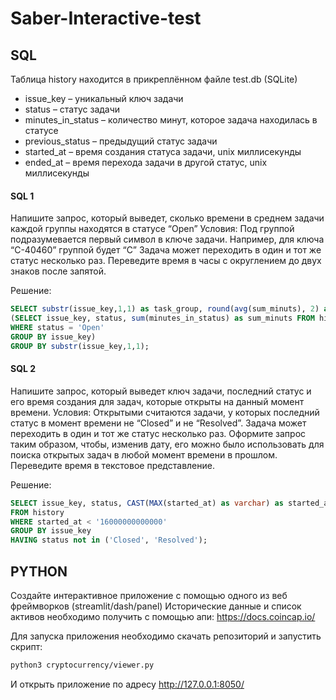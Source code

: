 # Saber-Interactive-test

## SQL

Таблица history находится в прикреплённом файле test.db (SQLite)

- issue_key – уникальный ключ задачи
- status – статус задачи
- minutes_in_status – количество минут, которое задача находилась в статусе
- previous_status – предыдущий статус задачи
- started_at – время создания статуса задачи, unix миллисекунды
- ended_at – время перехода задачи в другой статус, unix миллисекунды

#### SQL 1

Напишите запрос, который выведет, сколько времени в среднем задачи каждой группы находятся в статусе “Open”
Условия:
Под группой подразумевается первый символ в ключе задачи. Например, для ключа “C-40460” группой будет “C”
Задача может переходить в один и тот же статус несколько раз.
Переведите время в часы с округлением до двух знаков после запятой.

Решение:

```sql
SELECT substr(issue_key,1,1) as task_group, round(avg(sum_minuts), 2) as mean_group_minutes FROM
(SELECT issue_key, status, sum(minutes_in_status) as sum_minuts FROM history
WHERE status = 'Open'
GROUP BY issue_key)
GROUP BY substr(issue_key,1,1);
```

#### SQL 2

Напишите запрос, который выведет ключ задачи, последний статус и его время создания для задач, которые открыты на данный момент времени.
Условия:
Открытыми считаются задачи, у которых последний статус в момент времени не “Closed” и не “Resolved”.
Задача может переходить в один и тот же статус несколько раз.
Оформите запрос таким образом, чтобы, изменив дату, его можно было использовать для поиска открытых задач в любой момент времени в прошлом.
Переведите время в текстовое представление.

Решение:

```sql
SELECT issue_key, status, CAST(MAX(started_at) as varchar) as started_at
FROM history
WHERE started_at < '16000000000000'
GROUP BY issue_key
HAVING status not in ('Closed', 'Resolved');
```

## PYTHON

Создайте интерактивное приложение с помощью одного из веб фреймворков (streamlit/dash/panel)
Исторические данные и список активов необходимо получить с помощью апи:  https://docs.coincap.io/

Для запуска приложения необходимо скачать репозиторий и запустить скрипт:

```sh
python3 cryptocurrency/viewer.py
```

И открыть приложение по адресу http://127.0.0.1:8050/
